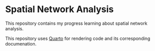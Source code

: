 # Spatial Network Analysis

This repository contains my progress learning about spatial network analysis.

This repository uses [Quarto](https://quarto.org) for rendering code and its corresponding documenation.
